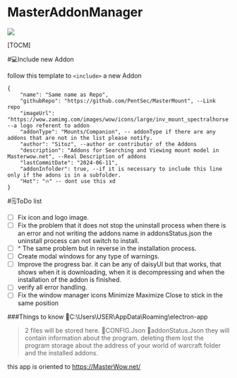 # MasterAddonManager

![](https://github.com/PentSec/MasterAddonManager/blob/main/images/logo.png?raw=true)

[TOCM]

#💻Include new Addon

follow this template to  `<include>`  a new Addon

    {
        "name": "Same name as Repo",
        "githubRepo": "https://github.com/PentSec/MasterMount", --Link repo
        "imageUrl": "https://wow.zamimg.com/images/wow/icons/large/inv_mount_spectralhorse.jpg", --a logo referent to addon
        "addonType": "Mounts/Companion", -- addonType if there are any addons that are not in the list please notify.
        "author": "Sitoz", --author or contributor of the Addons
        "description": "Addons for Searching and Viewing mount model in Masterwow.net", --Real Description of addons
        "lastCommitDate": "2024-06-11",
		"addonInfolder": true, --if it is necessary to include this line only if the adons is in a subfolder.
        "Hot": "🔥" -- dont use this xd 
    }

#🗒ToDo list

- [ ] Fix icon and logo image.
- [ ] Fix the problem that it does not stop the uninstall process when there is an error and not writing the addons name in addonsStatus.json the uninstall process can not switch to install.
- [ ] ^ The same problem but in reverse in the installation process.
- [ ] Create modal windows for any type of warnings.
- [ ] Improve the progress bar. it can be any of daisyUI but that works, that shows when it is downloading, when it is decompressing and when the installation of the addon is finished.
- [ ] verify all error handling.
- [ ] Fix the window manager icons Minimize Maximize Close to stick in the same position

###Things to know
    📁C:\Users\USER\AppData\Roaming\electron-app
> 2 files will be stored here.
📄CONFIG.Json
📄addonStatus.Json
they will contain information about the program.
deleting them lost the program storage about the address of your
world of warcraft folder and the installed addons.

this app is oriented to https://MasterWow.net/

